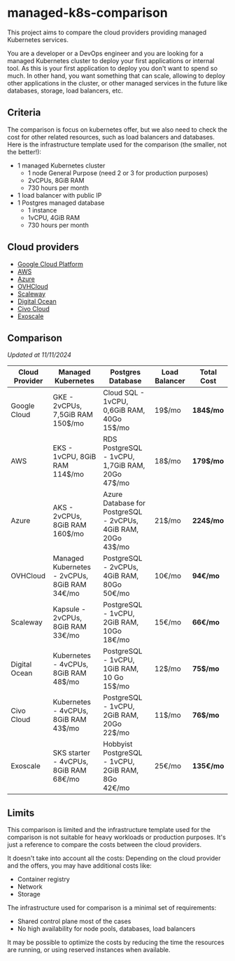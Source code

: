 # managed-k8s-comparison

This project aims to compare the cloud providers providing managed Kubernetes services. 

You are a developer or a DevOps engineer and you are looking for a managed Kubernetes cluster to deploy 
your first applications or internal tool. As this is your first application to deploy you don't want to spend so much. 
In other hand, you want something that can scale, allowing to deploy other applications in the cluster, or other 
managed services in the future like databases, storage, load balancers, etc.

## Criteria

The comparison is focus on kubernetes offer, but we also need to check the cost for other related resources, such as 
load balancers and databases. Here is the infrastructure template used for the comparison (the smaller, not the better!):
- 1 managed Kubernetes cluster
  - 1 node General Purpose (need 2 or 3 for production purposes)
  - 2vCPUs, 8GiB RAM
  - 730 hours per month
- 1 load balancer with public IP
- 1 Postgres managed database
  - 1 instance
  - 1vCPU, 4GiB RAM
  - 730 hours per month

## Cloud providers

- [Google Cloud Platform](https://cloud.google.com/)
- [AWS](https://aws.amazon.com/)
- [Azure](https://azure.microsoft.com/)
- [OVHCloud](https://www.ovhcloud.com/fr/)
- [Scaleway](https://www.scaleway.com/)
- [Digital Ocean](https://www.digitalocean.com/)
- [Civo Cloud](https://www.civo.com/)
- [Exoscale](https://www.exoscale.com/)

## Comparison

<em>Updated at 11/11/2024</em>

| Cloud Provider | Managed Kubernetes                               | Postgres Database                                                  | Load Balancer | Total Cost       |
|----------------|--------------------------------------------------|--------------------------------------------------------------------|---------------|------------------|
| Google Cloud   | GKE - 2vCPUs, 7,5GiB RAM<br/>150$/mo             | Cloud SQL - 1vCPU, 0,6GiB RAM, 40Go <br/>15$/mo                    | 19$/mo        | <b>184$/mo</b>   |
| AWS            | EKS - 1vCPU, 8GiB RAM<br/>114$/mo                | RDS PostgreSQL - 1vCPU, 1,7GiB RAM, 20Go <br/>47$/mo               | 18$/mo        | <b>179$/mo</b>   |
| Azure          | AKS - 2vCPUs, 8GiB RAM<br/>160$/mo               | Azure Database for PostgreSQL - 2vCPUs, 4GiB RAM, 20Go <br/>43$/mo | 21$/mo        | <b>224$/mo</b>   |
| OVHCloud       | Managed Kubernetes - 2vCPUs, 8GiB RAM<br/>34€/mo | PostgreSQL - 2vCPUs, 4GiB RAM, 80Go <br/>50€/mo                    | 10€/mo        | <b>94€/mo</b>    |
| Scaleway       | Kapsule - 2vCPUs, 8GiB RAM<br/>33€/mo            | PostgreSQL - 1vCPU, 2GiB RAM, 10Go <br/>18€/mo                     | 15€/mo        | <b>66€/mo</b>    |
| Digital Ocean  | Kubernetes - 4vCPUs, 8GiB RAM<br/>48$/mo         | PostgreSQL - 1vCPU, 1GiB RAM, 10 Go <br/>15$/mo                    | 12$/mo        | <b>75$/mo</b>    |
| Civo Cloud     | Kubernetes - 4vCPUs, 8GiB RAM<br/>43$/mo         | PostgreSQL - 1vCPU, 2GiB RAM, 20Go <br/>22$/mo                     | 11$/mo        | <b>76$/mo</b>    |
| Exoscale       | SKS starter - 4vCPUs, 8GiB RAM<br/>68€/mo        | Hobbyist PostgreSQL - 1vCPU, 2GiB RAM, 8Go <br/>42€/mo             | 25€/mo        | <b>135€/mo</b>   |

## Limits

This comparison is limited and the infrastructure template used for the comparison is not suitable for heavy workloads 
or production purposes. It's just a reference to compare the costs between the cloud providers.

It doesn't take into account all the costs:
Depending on the cloud provider and the offers, you may have additional costs like:
- Container registry
- Network 
- Storage

The infrastructure used for comparison is a minimal set of requirements: 
- Shared control plane most of the cases
- No high availability for node pools, databases, load balancers

It may be possible to optimize the costs by reducing the time the resources are running, or using reserved instances 
when available.